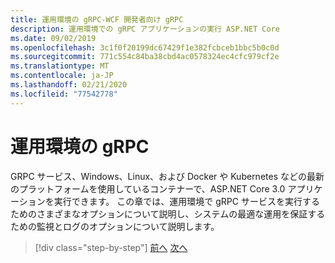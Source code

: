 ```yaml
---
title: 運用環境の gRPC-WCF 開発者向け gRPC
description: 運用環境での gRPC アプリケーションの実行 ASP.NET Core
ms.date: 09/02/2019
ms.openlocfilehash: 3c1f0f20199dc67429f1e382fcbceb1bbc5b0c0d
ms.sourcegitcommit: 771c554c84ba38cbd4ac0578324ec4cfc979cf2e
ms.translationtype: MT
ms.contentlocale: ja-JP
ms.lasthandoff: 02/21/2020
ms.locfileid: "77542778"
---
```

# <a name="grpc-in-production"></a>運用環境の gRPC

GRPC サービス、Windows、Linux、および Docker や Kubernetes などの最新のプラットフォームを使用しているコンテナーで、ASP.NET Core 3.0 アプリケーションを実行できます。 この章では、運用環境で gRPC サービスを実行するためのさまざまなオプションについて説明し、システムの最適な運用を保証するための監視とログのオプションについて説明します。

>[!div class="step-by-step"]
>[前へ](encryption.md)
>[次へ](self-hosted.md)
